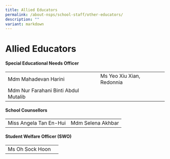 ```yaml
---
title: Allied Educators
permalink: /about-nsps/school-staff/other-educators/
description: ""
variant: markdown
---
```

Allied Educators
===============

#### Special Educational Needs Officer

|  |  |
|---|---|
| Mdm Mahadevan Harini | Ms Yeo Xiu Xian, Redonnia |
| Mdm Nur Farahani Binti Abdul Mutalib |  |

#### School Counsellors

|  |  |
|---|---|
| Miss Angela Tan En-Hui | Mdm Selena Akhbar  |


#### Student Welfare Officer (SWO)

|  |  |
|---|---|
| Ms Oh Sock Hoon |  |